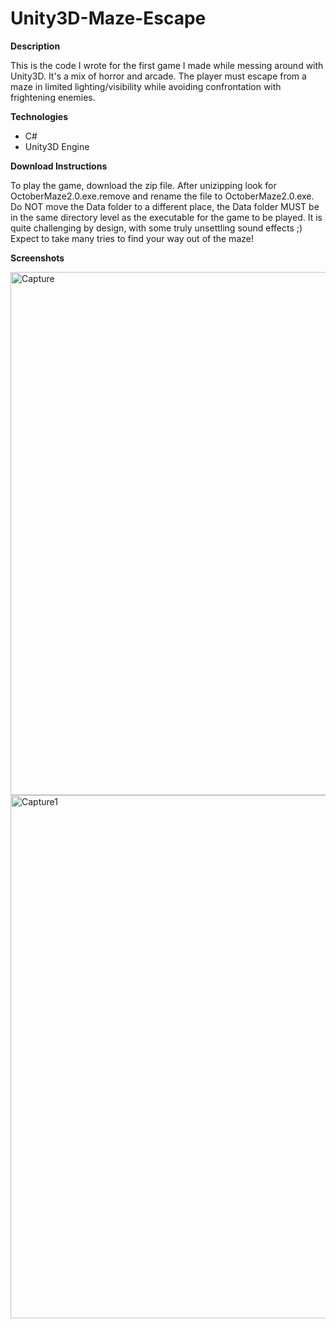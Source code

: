 # Unity3D-Maze-Escape
**Description**

This is the code I wrote for the first game I made while messing around with Unity3D. It's a mix of horror and arcade. The player must escape from a maze in limited lighting/visibility while avoiding confrontation with frightening enemies.

**Technologies**

- C#
- Unity3D Engine

**Download Instructions**

To play the game, download the zip file. After unizipping look for OctoberMaze2.0.exe.remove and rename the file to OctoberMaze2.0.exe. Do NOT move the Data folder to a different place, the Data folder MUST be in the same directory level as the executable for the game to be played. It is quite challenging by design, with some truly unsettling sound effects ;) Expect to take many tries to find your way out of the maze!

**Screenshots**

<img width="837" alt="Capture" src="https://user-images.githubusercontent.com/41240707/127672481-22061094-8376-44be-a0f9-11228d3ee54f.PNG">
<img width="837" alt="Capture1" src="https://user-images.githubusercontent.com/41240707/127672484-f2ac983c-101b-4e8a-a559-1ec17a976862.PNG">

